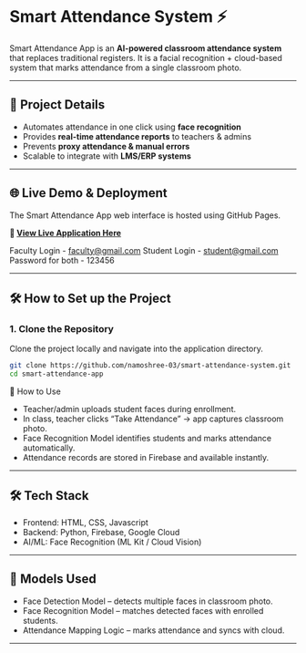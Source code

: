 # Smart Attendance System ⚡

Smart Attendance App is an **AI-powered classroom attendance system** that replaces traditional registers. It is a facial recognition + cloud-based system that marks attendance from a single classroom photo.

---

## 📂 Project Details 

- Automates attendance in one click using **face recognition**
- Provides **real-time attendance reports** to teachers & admins
- Prevents **proxy attendance & manual errors**
- Scalable to integrate with **LMS/ERP systems**

---

## 🌐 Live Demo & Deployment

The Smart Attendance App web interface is hosted using GitHub Pages.

**🔗 [View Live Application Here](https://namoshree-03.github.io/smart-attendance-system/)**

Faculty Login - faculty@gmail.com
Student Login - student@gmail.com 
Password for both - 123456

---

## 🛠️ How to Set up the Project

### 1. Clone the Repository

Clone the project locally and navigate into the application directory.

```bash
git clone https://github.com/namoshree-03/smart-attendance-system.git
cd smart-attendance-app
```

🚀 How to Use

- Teacher/admin uploads student faces during enrollment.
- In class, teacher clicks “Take Attendance” → app captures classroom photo.
- Face Recognition Model identifies students and marks attendance automatically.
- Attendance records are stored in Firebase and available instantly.

---

## 🛠 Tech Stack

- Frontend: HTML, CSS, Javascript
- Backend: Python, Firebase, Google Cloud
- AI/ML: Face Recognition (ML Kit / Cloud Vision)

---

## 🤖 Models Used

- Face Detection Model – detects multiple faces in classroom photo.
- Face Recognition Model – matches detected faces with enrolled students.
- Attendance Mapping Logic – marks attendance and syncs with cloud.

---





